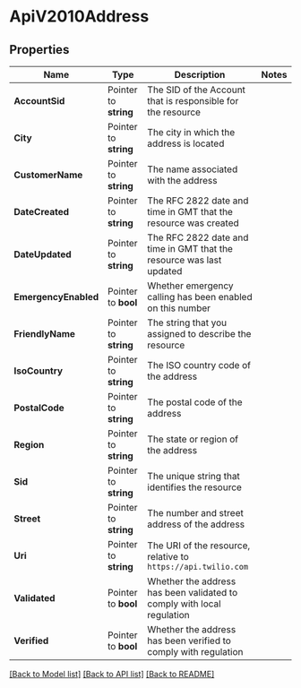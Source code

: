 # ApiV2010Address

## Properties

Name | Type | Description | Notes
------------ | ------------- | ------------- | -------------
**AccountSid** | Pointer to **string** | The SID of the Account that is responsible for the resource |
**City** | Pointer to **string** | The city in which the address is located |
**CustomerName** | Pointer to **string** | The name associated with the address |
**DateCreated** | Pointer to **string** | The RFC 2822 date and time in GMT that the resource was created |
**DateUpdated** | Pointer to **string** | The RFC 2822 date and time in GMT that the resource was last updated |
**EmergencyEnabled** | Pointer to **bool** | Whether emergency calling has been enabled on this number |
**FriendlyName** | Pointer to **string** | The string that you assigned to describe the resource |
**IsoCountry** | Pointer to **string** | The ISO country code of the address |
**PostalCode** | Pointer to **string** | The postal code of the address |
**Region** | Pointer to **string** | The state or region of the address |
**Sid** | Pointer to **string** | The unique string that identifies the resource |
**Street** | Pointer to **string** | The number and street address of the address |
**Uri** | Pointer to **string** | The URI of the resource, relative to `https://api.twilio.com` |
**Validated** | Pointer to **bool** | Whether the address has been validated to comply with local regulation |
**Verified** | Pointer to **bool** | Whether the address has been verified to comply with regulation |

[[Back to Model list]](../README.md#documentation-for-models) [[Back to API list]](../README.md#documentation-for-api-endpoints) [[Back to README]](../README.md)


